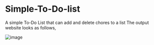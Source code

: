 # Simple-To-Do-list
A simple To-Do List that can add and delete chores to a list
The output website looks as follows,

![image](https://github.com/srihpopuri/Simple-To-Do-list/assets/138070779/1495c541-838e-4ee6-abce-286ff4f4c602)

